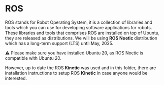 # ROS 
ROS stands for Robot Operating System, it is a collection of libraries and tools which you can use for developing software applications for robots. These libraries and tools that comprises ROS are installed on top of Ubuntu, they are released as distributions. We will be using **ROS Noetic** distribution which has a long-term support (LTS) until May, 2025.

:warning:  Please make sure you have installed Ubuntu 20, as ROS Noetic is compatible with Ubuntu 20.

However, up to date the ROS **Kinetic** was used and in this folder, there are installation instructions to setup ROS **Kinetic** in case anyone would be interested.
